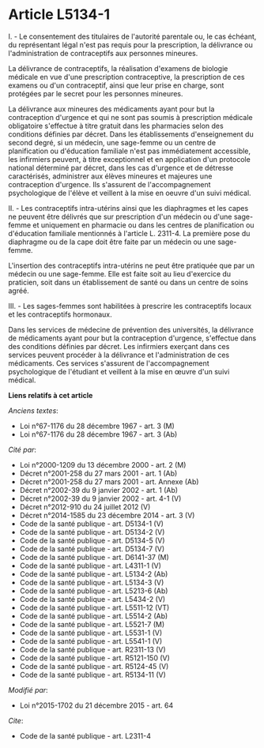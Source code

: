 # Article L5134-1

I. - Le consentement des titulaires de l'autorité parentale ou, le cas échéant, du représentant légal n'est pas requis pour
la prescription, la délivrance ou l'administration de contraceptifs aux personnes mineures. 

La délivrance de contraceptifs, la réalisation d'examens de biologie médicale en vue d'une prescription contraceptive, la
prescription de ces examens ou d'un contraceptif, ainsi que leur prise en charge,  sont protégées par le secret pour les
personnes mineures.

La délivrance aux mineures des médicaments ayant pour but la contraception d'urgence et qui ne sont pas soumis à prescription
médicale obligatoire s'effectue à titre gratuit dans les pharmacies selon des conditions définies par décret. Dans les
établissements d'enseignement du second degré, si un médecin, une sage-femme ou un centre de planification ou d'éducation
familiale n'est pas immédiatement accessible, les infirmiers peuvent, à titre exceptionnel et en application d'un protocole
national déterminé par décret, dans les cas d'urgence et de détresse caractérisés, administrer aux élèves mineures et
majeures une contraception d'urgence. Ils s'assurent de l'accompagnement psychologique de l'élève et veillent à la mise en
oeuvre d'un suivi médical. 

II. - Les contraceptifs intra-utérins ainsi que les diaphragmes et les capes ne peuvent être délivrés que sur prescription
d'un médecin ou d'une sage-femme et uniquement en pharmacie ou dans les centres de planification ou d'éducation familiale
mentionnés à l'article L. 2311-4. La première pose du diaphragme ou de la cape doit être faite par un médecin ou une sage-
femme.

L'insertion des contraceptifs intra-utérins ne peut être pratiquée que par un médecin ou une sage-femme. Elle est faite soit
au lieu d'exercice du praticien, soit dans un établissement de santé ou dans un centre de soins agréé. 

III. - Les sages-femmes sont habilitées à prescrire les contraceptifs locaux et les contraceptifs hormonaux.

Dans les services de médecine de prévention des universités, la délivrance de médicaments ayant pour but la contraception
d'urgence, s'effectue dans des conditions définies par décret. Les infirmiers exerçant dans ces services peuvent procéder à
la délivrance et l'administration de ces médicaments. Ces services s'assurent de l'accompagnement psychologique de l'étudiant
et veillent à la mise en œuvre d'un suivi médical.

**Liens relatifs à cet article**

_Anciens textes_:

  - Loi n°67-1176 du 28 décembre 1967 - art. 3 (M)
  - Loi n°67-1176 du 28 décembre 1967 - art. 3 (Ab)

_Cité par_:

  - Loi n°2000-1209 du 13 décembre 2000 - art. 2 (M)
  - Décret n°2001-258 du 27 mars 2001 - art. 1 (Ab)
  - Décret n°2001-258 du 27 mars 2001 - art. Annexe (Ab)
  - Décret n°2002-39 du 9 janvier 2002 - art. 1 (Ab)
  - Décret n°2002-39 du 9 janvier 2002 - art. 4-1 (V)
  - Décret n°2012-910 du 24 juillet 2012 (V)
  - Décret n°2014-1585 du 23 décembre 2014 - art. 3 (V)
  - Code de la santé publique - art. D5134-1 (V)
  - Code de la santé publique - art. D5134-2 (V)
  - Code de la santé publique - art. D5134-5 (V)
  - Code de la santé publique - art. D5134-7 (V)
  - Code de la santé publique - art. D6141-37 (M)
  - Code de la santé publique - art. L4311-1 (V)
  - Code de la santé publique - art. L5134-2 (Ab)
  - Code de la santé publique - art. L5134-3 (V)
  - Code de la santé publique - art. L5213-6 (Ab)
  - Code de la santé publique - art. L5434-2 (V)
  - Code de la santé publique - art. L5511-12 (VT)
  - Code de la santé publique - art. L5514-2 (Ab)
  - Code de la santé publique - art. L5521-7 (M)
  - Code de la santé publique - art. L5531-1 (V)
  - Code de la santé publique - art. L5541-1 (V)
  - Code de la santé publique - art. R2311-13 (V)
  - Code de la santé publique - art. R5121-150 (V)
  - Code de la santé publique - art. R5124-45 (V)
  - Code de la santé publique - art. R5134-11 (V)

_Modifié par_:

  - Loi n°2015-1702 du 21 décembre 2015 - art. 64

_Cite_:

  - Code de la santé publique - art. L2311-4
